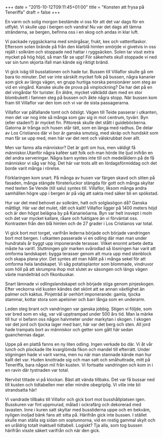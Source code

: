 +++
date = "2015-10-12T09:11:45+01:00"
title = "Konsten att frysa på Teneriffa"
draft = false
+++

En varm och solig morgon bestämde vi oss för att det var dags för en utflykt. Vi skulle upp i bergen och vandra! Nu var det dags att lämna stränderna, se bergen, befinna oss i en skog och andas in klar luft.

Vi packade ryggsäckarna med smörgåsar, frukt, kex och vattenflaskor. Eftersom solen brände på från den klarblå himlen smörjde vi givetvis in oss rejält i solkräm och stoppade ned hattar i ryggsäcken. Solen tar visst extra mycket på hög höjd, så man får se upp! För säkerhets skull stoppade vi ned var sin tunn skjorta ifall man kände sig riktigt bränd.

Vi gick iväg till busstationen och hade tur. Bussen till Villaflor skulle gå om bara tio minuter. Det var inte särskilt mycket folk på bussen, några kanarier som gick av längs vägen, en grupp hurtiga norska pensionärer som steg av vid en vingård. Kanske skulle de prova på vinplockning? De har det på en del vingårdar för turister. En äldre, mycket välklädd dam med en stor blombukett i famnen steg på bussen och åkte några stopp. När bussen kom fram till Villaflor var den tom och vi var de sista passagerarna.

Villaflor var påfallande tomt och ödsligt. Vägen till Teide passerar i utkanten, men det var nog inte så många som gav sig in mot centrum, tyvärr. Byn (eller staden?) är mycket fin. Pittoresk skulle det stått i guideböckerna. Gatorna är trånga och husen står tätt, som en länga med radhus. De delar av Los Cristianos där vi bor är ganska smutsig, med skräp och hundskit som man får se upp med, men här var det rent och välskrubbat över allt. 

Men var fanns alla människor? Det är gott om hus, men väldigt få människor.Utanför några kaféer satt folk och man hörde lite ljud inifrån en del andra serveringar. Några barn syntes inte till och medelåldern på de få människor vi såg var hög. Det här var trots allt en lördagsförmiddag och det borde varit många i rörelse.

Förklaringen kom snart. På många av husen var färgen skavd och sliten på fasaden, många stängde fönsterluckor stängda för gott och många skyltar med texten Se Vende (till salu) syntes till. Villaflor, liksom många andra samhällen högre upp i bergen är på väg att sakta med säker bli en spökstad.

Hur var det med behovet av solkräm, hatt och solglasögon då? Ganska måttligt. Här var det mulet, rått och kallt! Villaflor ligger på 1400 meters höjd och är den högst belägna by på Kanarieöarna. Byn var helt insvept i moln och det var mycket kallare, råare och fuktigare än vi förväntat oss. Kontrasten från den blå himlen och de 27 grader i Los Cristianos var total.

Vi gick bort mot torget, varifrån lederna började och började vandringen bort mot bergen. I utkanten passerade vi en odling där man man under hundratals år byggt upp imponerande terasser. Vilket enormt arbete detta måste ha varit!. Sluttningen gör marken svårodlad så lösningen har varit att omforma landskapet: bygga terasser genom att mura upp med stenblock och skapa plana ytor. Det syntes att man hållit på i många sekel för att omforma  hela landskapet. Vi såg potatisplantor som blommade, vindruvor som höll på att skrumpna ihop mot slutet av säsongen och längs vägen växte mandelträd och fikonbuskar.

Snart lämnade vi odlingslandskapet och började stiga genom pinjeskogen. Efter veckorna vid kusten kändes det skönt att se annan växtlighet än palmer och kaktus. Pinjeträd är oerhört imponerande: gamla, tjocka stammar, kottar stora som apelsiner och barr långa som en underarm.

Leden steg brant och vandringen var ganska jobbig. Stigen vi följde, som var bred som en väg, var väl upptrampad under 500 års tid. Man la märke till hur vi befann oss någon halvmeter under markytan i skogen. I skogen var det jord och tjocka lager med barr, här var det berg och sten. All jord hade trampats bort  av människor och getter som gått här sedan guanchernas dagar.

Uppe på en plattå fanns en ny liten odling. Ingen verkade bo där. Vi åt vår lunch och plockade lite kvarglömda fikon och mandel till efterrätt. Under stigningen hade vi varit varma, men nu när man stannade kände man hur kallt det var. Huden knottrade sig och man satt och småhuttrade, mitt på Teneriffa, bara någon mil från kusten. Vi fortsatte vandringen och kom in i en ravin där tystnaden var total. 

Nervöst tittade vi på klockan. Bäst att vända tillbaks. Det var få bussar ned till kusten och tidtabellen mer eller mindre obegriplig. Vi ville inte bli strandsatta här! 

Vi vandrade tillbaks till Villafor och gick bort mot busshållplatsen igen. Busskuren var fint uppmurad, målad i ockrafärg och dekorerad med lavasten. Inne i kuren satt skyltar med busstiderna uppe och en bekväm, nyligen inoljad bänk fans att sitta på. Härifrån gick inte bussen. I stället skulle man ställa sig sidan om soptunnorna, vid en rostig gammal skylt och en uråldrig totalt inaktuell tidtabell. Logiskt? Tja alla, som tog bussen härifrån visste säkert varifrån och när den gick.
